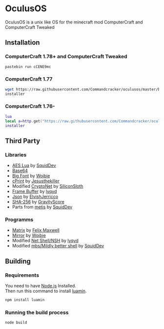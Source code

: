 # OculusOS

OculusOS is a unix like OS for the minecraft mod ComputerCraft and ComputerCraft Tweaked

## Installation

### ComputerCraft 1.78+ and ComputerCraft Tweaked

```bash
pastebin run cCENE9mc
```

### ComputerCraft 1.77

```bash
wget https://raw.githubusercontent.com/Commandcracker/oculusos/master/build/installer.lua installer
installer
```

### ComputerCraft 1.76-

```lua
lua
local a=http.get("https://raw.githubusercontent.com/Commandcracker/oculusos/master/build/installer.lua")local b=fs.open(shell.resolve("installer"),"w")b.write(a.readAll())b.close()a.close()exit()
installer
```

## Third Party

### Libraries

- [AES Lua](https://github.com/SquidDev-CC/aeslua) by [SquidDev](https://github.com/SquidDev)
- [Base64](https://pastebin.com/QYvNKrXE)
- [Big Font](https://pastebin.com/3LfWxRWh) by [Wojbie](https://pastebin.com/u/Wojbie)
- [cPrint](https://pastebin.com/2sxYu2Mq) by [Jesusthekiller](https://pastebin.com/u/jesusthekiller)
- Modified [CryptoNet](https://github.com/SiliconSloth/CryptoNet) by [SiliconSloth](https://github.com/SiliconSloth)
- [Frame Buffer](https://github.com/lyqyd/framebuffer) by [lyqyd](https://github.com/lyqyd)
- [Json](https://pastebin.com/4nRg9CHU) by [ElvishJerricco](https://pastebin.com/u/ElvishJerricco)
- [SHA-256](https://pastebin.com/gsFrNjbt) by [GravityScore](https://pastebin.com/u/GravityScore)
- Parts from [metis](https://github.com/SquidDev-CC/metis) by [SquidDev](https://github.com/SquidDev)

### Programms

- [Matrix](https://pastebin.com/KQjmtASU) by [Felix Maxwell](https://pastebin.com/u/felixmaxwell)
- [Mirror](http://pastebin.com/DW3LCC3L) by [Wojbie](https://pastebin.com/u/Wojbie)
- Modified [Net Shell/NSH](https://pastebin.com/X5Fysdi4) by [lyqyd](https://github.com/lyqyd)
- Modified [mbs/Mildly better shell](https://github.com/SquidDev-CC/mbs) by [SquidDev](https://github.com/SquidDev)

## Building

### Requirements

You need to have [Node.js](https://nodejs.org) Installed. \
Then run this command to install [luamin](https://github.com/mathiasbynens/luamin).

```bash
npm install luamin
```

### Running the build process

```bash
node build
```
